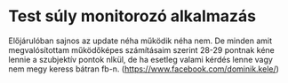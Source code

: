 # Test súly monitorozó alkalmazás

Előjárulóban sajnos az update néha működik néha nem. De minden amit megvalósítottam működőképes számításaim szerint 28-29 pontnak kéne lennie a szubjektív pontok nlkül, de ha esetleg valami kérdés lenne vagy nem megy keress bátran fb-n. (https://www.facebook.com/dominik.kele/)
